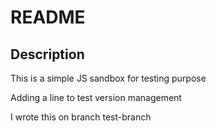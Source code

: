 # README

## Description

This is a simple JS sandbox for testing purpose

Adding a line to test version management

I wrote this on branch test-branch